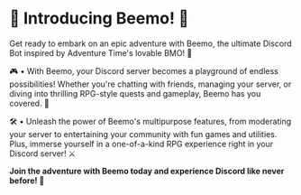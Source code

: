 # **🌟 Introducing Beemo! 🌟**
Get ready to embark on an epic adventure with Beemo, the ultimate Discord Bot inspired by Adventure Time's lovable BMO! 🤖

🎮 • With Beemo, your Discord server becomes a playground of endless possibilities! 
Whether you're chatting with friends, managing your server, or diving into thrilling RPG-style quests and gameplay, Beemo has you covered. 💫

🛠️ • Unleash the power of Beemo's multipurpose features, from moderating your server to entertaining your community with fun games and utilities. 
Plus, immerse yourself in a one-of-a-kind RPG experience right in your Discord server! ⚔️

**Join the adventure with Beemo today and experience Discord like never before! 🚀**
